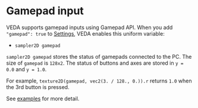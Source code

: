 # Gamepad input

VEDA supports gamepad inputs using Gamepad API.
When you add `"gamepad": true` to [Settings](/settings), VEDA enables this uniform variable:

- `sampler2D gamepad`

`sampler2D gamepad` stores the status of gamepads connected to the PC.
The size of `gamepad` is `128x2`.
The status of buttons and axes are stored in `y = 0.0` and `y = 1.0`.

For example, `texture2D(gamepad, vec2(3. / 128., 0.)).r` returns `1.0` when the 3rd button is pressed.

See [examples](https://github.com/fand/veda/blob/master/examples/gamepad.frag) for more detail.
